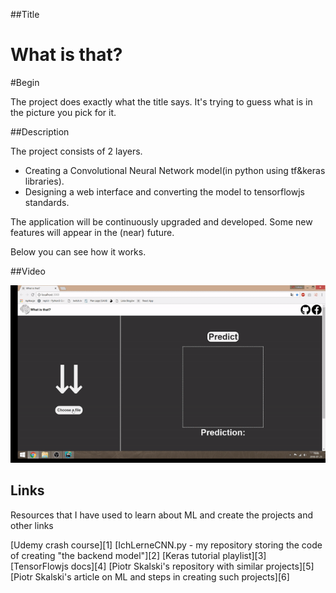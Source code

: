 ##Title
<h1>What is that?</h1>
#Begin
<p>The project does exactly what the title says. It's trying to guess what is in the picture you pick for it.</p>
##Description
<p>The project consists of 2 layers.</p>

<ul>
	<li>Creating a Convolutional Neural Network model(in python using tf&keras libraries).</li>
	<li>Designing a web interface and converting the model to tensorflowjs standards.</li>
</ul>

<p>The application will be continuously upgraded and developed. Some new features will appear in the (near) future.</p>
<p>Below you can see how it works.</p>
##Video

<p align="center"> 
<img src="video/objects.gif">
</p>

<h2>Links</h2>
<p>Resources that I have used to learn about ML and create the projects and other links</p>
[Udemy crash course][1]
[IchLerneCNN.py - my repository storing the code of creating "the backend model"][2]
[Keras tutorial playlist][3]
[TensorFlowjs docs][4]
[Piotr Skalski's repository with similar projects][5]
[Piotr Skalski's article on ML and steps in creating such projects][6]

[1]: https://www.udemy.com/machinelearning/
[2]: https://www.youtube.com/watch?v=RznKVRTFkBY&list=PLZbbT5o_s2xrwRnXk_yCPtnqqo4_u2YGL
[3]: https://github.com/lukasy09/IchLerneCNN.py
[4]: https://js.tensorflow.org/tutorials/
[5]: https://github.com/SkalskiP/ILearnMachineLearning.js
[6]:https://medium.com/@piotr.skalski92/my-first-tensorflow-js-project-b481bdad17fb